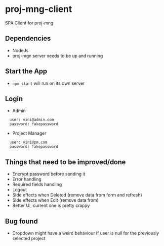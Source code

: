 # proj-mng-client
SPA Client for proj-mng

## Dependencies
 - NodeJs
 - proj-mgn server needs to be up and running

## Start the App
 - `npm start` will run on its own server

## Login 
- Admin 
```
  user: vini@admin.com
  password: fakepassword
```

- Project Manager 
```
  user: vini@pm.com
  password: fakepassword
```

## Things that need to be improved/done
 - Encrypt password before sending it
 - Error handling
 - Required fields handling
 - Logout
 - Side effects when Deleted (remove data from form and refresh)
 - Side effects when Edit (remove data from)
 - Better UI, current one is pretty crappy

 ## Bug found
 - Dropdown might have a weird behaviour if user is null for the previously selected project